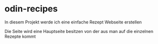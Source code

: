 # odin-recipes

In diesem Projekt werde ich eine einfache Rezept Webseite erstellen

Die Seite wird eine Hauptseite besitzen von der aus man auf die einzelnen Rezepte kommt
